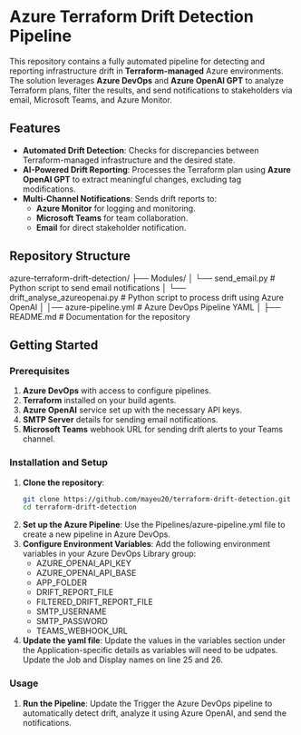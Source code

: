 # Azure Terraform Drift Detection Pipeline

This repository contains a fully automated pipeline for detecting and reporting infrastructure drift in **Terraform-managed** Azure environments. The solution leverages **Azure DevOps** and **Azure OpenAI GPT** to analyze Terraform plans, filter the results, and send notifications to stakeholders via email, Microsoft Teams, and Azure Monitor.

## Features

- **Automated Drift Detection**: Checks for discrepancies between Terraform-managed infrastructure and the desired state.
- **AI-Powered Drift Reporting**: Processes the Terraform plan using **Azure OpenAI GPT** to extract meaningful changes, excluding tag modifications.
- **Multi-Channel Notifications**: Sends drift reports to:
  - **Azure Monitor** for logging and monitoring.
  - **Microsoft Teams** for team collaboration.
  - **Email** for direct stakeholder notification.

## Repository Structure

azure-terraform-drift-detection/
├── Modules/
│   └── send_email.py        # Python script to send email notifications
│   └── drift_analyse_azureopenai.py   # Python script to process drift using Azure OpenAI
│
│── azure-pipeline.yml       # Azure DevOps Pipeline YAML
│
├── README.md                    # Documentation for the repository

## Getting Started

### Prerequisites

1. **Azure DevOps** with access to configure pipelines.
2. **Terraform** installed on your build agents.
3. **Azure OpenAI** service set up with the necessary API keys.
4. **SMTP Server** details for sending email notifications.
5. **Microsoft Teams** webhook URL for sending drift alerts to your Teams channel.

### Installation and Setup

1. **Clone the repository**:
   ```bash
   git clone https://github.com/mayeu20/terraform-drift-detection.git
   cd terraform-drift-detection
2. **Set up the Azure Pipeline**:
	Use the Pipelines/azure-pipeline.yml file to create a new pipeline in Azure DevOps.
3. **Configure Environment Variables**:
	Add the following environment variables in your Azure DevOps Library group:
	- AZURE_OPENAI_API_KEY
	- AZURE_OPENAI_API_BASE
 	- APP_FOLDER
  	- DRIFT_REPORT_FILE
   	- FILTERED_DRIFT_REPORT_FILE
   	- SMTP_USERNAME
   	- SMTP_PASSWORD
   	- TEAMS_WEBHOOK_URL
4. **Update the yaml file**:
	Update the values in the variables section under the Application-specific details as variables will need to be udpates.
	Update the Job and Display names on line 25 and 26.
	
### Usage

1. **Run the Pipeline**:
Update the
Trigger the Azure DevOps pipeline to automatically detect drift, analyze it using Azure OpenAI, and send the notifications.
